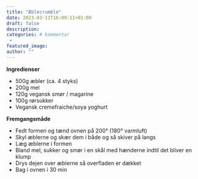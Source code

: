 ```yaml
---
title: "Æblecrumble"
date: 2023-03-11T16:09:11+01:00
draft: false
description:
categories: # kommentar
 -
featured_image:
author: ""
---
```


**Ingredienser**

- 500g æbler (ca. 4 styks)
- 200g mel
- 120g vegansk smør / magarine
- 100g rørsukker
- Vegansk cremefraiche/soya yoghurt

**Fremgangsmåde**

- Fedt formen og tænd ovnen på 200° (180° varmluft)
- Skyl æblerne og skær dem i både og så skiver på langs
- Læg æblerne i formen
- Bland mel, sukker og smør i en skål med hænderne indtil det bliver en klump
- Drys dejen over æblerne så overfladen er dækket
- Bag i ovnen i 30 min
